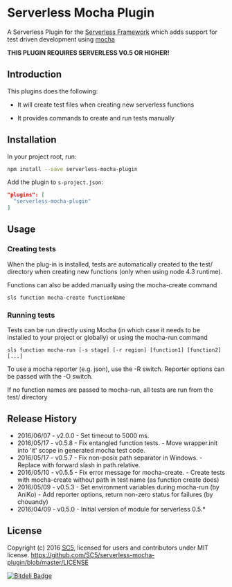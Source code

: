 # Serverless Mocha Plugin

A Serverless Plugin for the [Serverless Framework](http://www.serverless.com) which
adds support for test driven development using [mocha](https://mochajs.org/)

**THIS PLUGIN REQUIRES SERVERLESS V0.5 OR HIGHER!**

## Introduction

This plugins does the following:

* It will create test files when creating new serverless functions

* It provides commands to create and run tests manually

## Installation

In your project root, run:

```bash
npm install --save serverless-mocha-plugin
```

Add the plugin to `s-project.json`:

```json
"plugins": [
  "serverless-mocha-plugin"
]
```

## Usage

### Creating tests

When the plug-in is installed, tests are automatically created to the test/ directory
when creating new functions (only when using node 4.3 runtime).

Functions can also be added manually using the mocha-create command

```
sls function mocha-create functionName
```

### Running tests

Tests can be run directly using Mocha (in which case it needs to be installed to your project or globally)
or using the mocha-run command

```
sls function mocha-run [-s stage] [-r region] [function1] [function2] [...]
```

To use a mocha reporter (e.g. json), use the -R switch. Reporter options can be passed with the -O switch.

If no function names are passed to mocha-run, all tests are run from the test/ directory

## Release History

* 2016/06/07 - v2.0.0 - Set timeout to 5000 ms.
* 2016/05/17 - v0.5.8 - Fix entangled function tests.
                      - Move wrapper.init into 'it' scope in generated mocha test code.
* 2016/05/17 - v0.5.7 - Fix non-posix path separator in Windows.
                      - Replace with forward slash in path.relative.
* 2016/05/10 - v0.5.5 - Fix error message for mocha-create.
                      - Create tests with mocha-create without path in test name (as function create does)
* 2016/05/09 - v0.5.3 - Set environment variables during mocha-run (by AniKo)
                      - Add reporter options, return non-zero status for failures (by chouandy)
* 2016/04/09 - v0.5.0 - Initial version of module for serverless 0.5.*

## License

Copyright (c) 2016 [SC5](http://sc5.io/), licensed for users and contributors under MIT license.
https://github.com/SC5/serverless-mocha-plugin/blob/master/LICENSE


[![Bitdeli Badge](https://d2weczhvl823v0.cloudfront.net/SC5/serverless-mocha-plugin/trend.png)](https://bitdeli.com/free "Bitdeli Badge")
